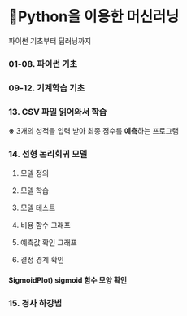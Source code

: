 # 📖Python을 이용한 머신러닝
파이썬 기초부터 딥러닝까지

### 01-08. 파이썬 기초

### 09-12. 기계학습 기초

### 13. CSV 파일 읽어와서 학습
**※** 3개의 성적을 입력 받아 최종 점수를 **예측**하는 프로그램


### 14. 선형 논리회귀 모델

 1) 모델 정의

 2) 모델 학습

 3) 모델 테스트

 4) 비용 함수 그래프

 5) 예측값 확인 그래프

 6) 결정 경계 확인

#### SigmoidPlot) sigmoid 함수 모양 확인


### 15. 경사 하강법
